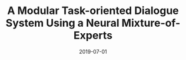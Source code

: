 ---
title: "A Modular Task-oriented Dialogue System Using a Neural Mixture-of-Experts"

collection: publications
pubsource: proceeding
permalink: /publication/2019-07-01-A-Modular-Task-oriented-Dialogue-System-Using-a-Neural-Mixture-of-Experts
date: 2019-07-01
venue: 'In Proceedings of the 42nd International ACM SIGIR Workshop on Conversational Interaction Systems (SIGIR 2019 WCIS Workshop)'
paperurl: 'http://arxiv.org/abs/1907.05346'
citation: ' <b>Jiahuan Pei*</b>,  Pengjie Ren,  Maarten Rijke, &quot;A Modular Task-oriented Dialogue System Using a Neural Mixture-of-Experts.&quot; In Proceedings of the 42nd International ACM SIGIR Workshop on Conversational Interaction Systems (SIGIR 2019 WCIS Workshop), 2019.'
---